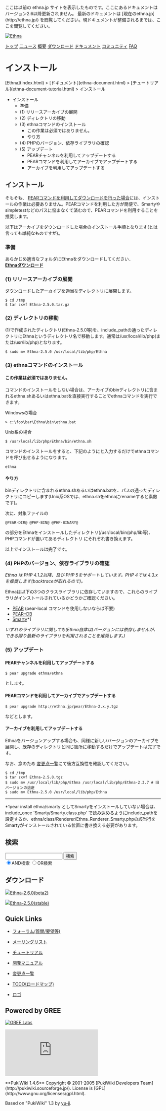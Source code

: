 <title>
インストール - Ethna - PHPウェブアプリケーションフレームワーク</title>
 <link rel="stylesheet" href="skin/ethna/ethna.css" title="ethna" type="text/css" charset="utf-8">

 <link rel="alternate" type="application/rss+xml" title="RSS" href="cmd=rss.html">

 <script type="text/javascript" src="skin/trackback.js"></script>

</head>
ここは以前の ethna.jp サイトを表示したものです。ここにあるドキュメントはバージョン2.6以降更新されません。  
最新のドキュメントは [現在のethna.jp](http://ethna.jp/) を閲覧してください。現ドキュメントが整備されるまでは、ここを閲覧してください。

<!-- ??BEGIN id:wrapper --><!-- ?? Navigator ?? ======================================================= -->

[![Ethna](image/navlogo.gif)](/)

[トップ](ethna.html "ethna (11d)") [二ュース](ethna-news.html "ethna-news (11d)") [概要](ethna-about.html "ethna-about (11d)") [ダウンロード](ethna-download.html "ethna-download (25d)") [ドキュメント](ethna-document.html "ethna-document (884d)") [コミュニティ](ethna-community.html "ethna-community (619d)") [FAQ](ethna-document-faq.html "ethna-document-faq (1240d)")

<!-- ?? Header ?? ========================================================== -->

# インストール 

<!-- ?? Content ?? ========================================================= -->
<!-- ??BEGIN id:main -->
<!-- ??BEGIN id:wrap_content -->
<!-- ??BEGIN id:content -->
<!-- ??BEGIN id:page_navigator -->
<!-- ??END id:PageNavigator -->
<!-- ??BEGIN id:body --> [Ethna](index.html) > [ドキュメント](ethna-document.html) > [チュートリアル](ethna-document-tutorial.html) > インストール 

- インストール 
  - 準備 
  - (1) リリースアーカイブの展開 
  - (2) ディレクトリの移動 
  - (3) ethnaコマンドのインストール 
    - この作業は必須ではありません。 
    - やり方 
  - (4) PHPのバージョン、依存ライブラリの確認 
  - (5) アップデート 
    - PEARチャンネルを利用してアップデートする 
    - PEARコマンドを利用してアーカイブでアップデートする 
    - アーカイブを利用してアップデートする 

## インストール [](ethna-document-tutorial-install_guide.html#h3c68913 "h3c68913")

そもそも、 [PEARコマンドを利用してダウンロードを行った場合](ethna-download.html "ethna-download (25d)")には、インストールの作業は必要ありません。PEARコマンドを利用した方が簡便で、Smartyやsimpletestなどのパスに悩まなくて済むので、PEARコマンドを利用することを推奨します。

以下はアーカイブをダウンロードした場合のインストール手順となります(とは言っても単純なものですが)。

### 準備 [](ethna-document-tutorial-install_guide.html#ad962616 "ad962616")

あらかじめ適当なフォルダにEthnaをダウンロードしてください．  
 **[Ethnaダウンロード](ethna-download.html "ethna-download (25d)")**

### (1) リリースアーカイブの展開 [](ethna-document-tutorial-install_guide.html#y0bb60d0 "y0bb60d0")

[ダウンロード](http://sourceforge.jp/projects/ethna/files/)したアーカイブを適当なディレクトリに展開します。

    $ cd /tmp
    $ tar zxvf Ethna-2.5.0.tar.gz

### (2) ディレクトリの移動 [](ethna-document-tutorial-install_guide.html#a32f6d12 "a32f6d12")

(1)で作成されたディレクトリ(Ethna-2.5.0等)を、include\_pathの通ったディレクトリにEthnaというディレクトリ名で移動します。通常は/usr/local/lib/php(または/usr/lib/php)となります。

    $ sudo mv Ethna-2.5.0 /usr/local/lib/php/Ethna

### (3) ethnaコマンドのインストール [](ethna-document-tutorial-install_guide.html#dbc5c1bd "dbc5c1bd")

#### この作業は必須ではありません。 [](ethna-document-tutorial-install_guide.html#re3c8842 "re3c8842")

コマンドのインストールをしない場合は、アーカイブのbinディレクトリに含まれるethna.shあるいはethna.batを直接実行することでethnaコマンドを実行できます。

Windowsの場合

    > c:\foo\bar\Ethna\bin\ethna.bat

Unix系の場合

    $ /usr/local/lib/php/Ethna/bin/ethna.sh

コマンドのインストールをすると、下記のようにと入力するだけでethnaコマンドを呼び出せるようになります。

    ethna

#### やり方 [](ethna-document-tutorial-install_guide.html#s0a2b46e "s0a2b46e")

binディレクトリに含まれるethna.shあるいはethna.batを、パスの通ったディレクトリにコピーします(Unix系OSでは、ethna.shをethnaにrenameすると素敵です)。

次に、対象ファイルの

    @PEAR-DIR@ @PHP-BIN@ @PHP-BINARY@

の部分をEthnaをインストールしたディレクトリ(/usr/local/bin/php/lib等)、PHPコマンドが置いてあるディレクトリ にそれぞれ書き換えます。

以上でインストールは完了です。

### (4) PHPのバージョン、依存ライブラリの確認 [](ethna-document-tutorial-install_guide.html#te5e9e27 "te5e9e27")

_Ethna は PHP 4.1.2以降、及び PHP 5をサポートしています。PHP 4では 4.3.x を推奨します(backtraceが取れるので)。_

Ethnaは以下の3つのクラスライブラリに依存していますので、これらのライブラリがインストールされているかどうかご確認ください。

- [PEAR](http://pear.php.net/package/PEAR/) (pear-local コマンドを使用しないならば不要)
- [PEAR::DB](http://pear.php.net/package/DB)
- [Smarty](http://smarty.php.net/)\*1

_いずれのライブラリに関しても(Ethna自体は)バージョンには依存しませんが、できる限り最新のライブラリを利用されることを推奨します。)_

### (5) アップデート [](ethna-document-tutorial-install_guide.html#udd85e5c "udd85e5c")

#### PEARチャンネルを利用してアップデートする [](ethna-document-tutorial-install_guide.html#qa124a0c "qa124a0c")

    $ pear upgrade ethna/ethna

とします。

#### PEARコマンドを利用してアーカイブでアップデートする [](ethna-document-tutorial-install_guide.html#b8b31b9f "b8b31b9f")

    $ pear upgrade http://ethna.jp/pear/Ethna-2.x.y.tgz

などとします。

#### アーカイブを利用してアップデートする [](ethna-document-tutorial-install_guide.html#b69503a9 "b69503a9")

Ethnaをバージョンアップする場合も、同様に新しいバージョンのアーカイブを展開し、既存のディレクトリと同じ箇所に移動するだけでアップデートは完了です。

なお、念のため [変更点一覧](ethna-news.html "ethna-news (11d)")にて後方互換性を確認してください。

    $ cd /tmp
    $ tar zxvf Ethna-2.5.0.tgz
    $ sudo mv /usr/local/lib/php/Ethna /usr/local/lib/php/Ethna-2.3.7 # 旧バージョンの退避
    $ sudo mv Ethna-2.5.0 /usr/local/lib/php/Ethna

<!-- ??END id:body -->
<!-- ??BEGIN id:summary --><!-- ??BEGIN id:note -->

* * *
\*1pear install ethna/smarty としてSmartyをインストールしていない場合は、include\_once 'Smarty/Smarty.class.php' で読み込めるようにinclude\_pathを設定するか、ethna/class/Renderer/Ethna\_Renderer\_Smarty.phpの該当行をSmartyがインストールされている位置に書き換える必要があります。  

<!-- ??END id:note -->
<!-- ??BEGIN id:trackback -->
<!-- ?? END id:trackback --><!-- ?? END id:attach -->
<!-- ?? END id:summary -->
<!-- ??END id:content -->
<!-- ?? END id:wrap_content --><!-- ??sidebar?? ========================================================== -->
<!-- ??BEGIN id:wrap_sidebar -->

<!-- ??BEGIN id:search_form -->

## 検索

<form action="http://ethna.jp/index.php?cmd=search" method="post">
            <input type="hidden" name="encode_hint" value="??">
            <input type="text" name="word" value="" size="20">
            <input type="submit" value="検索"><br>
            <input type="radio" name="type" value="AND" checked id="and_search"><label for="and_search">AND検索</label>
            <input type="radio" name="type" value="OR" id="or_search"><label for="or_search">OR検索</label>
    </form>

<!-- END id:search_form -->
<!-- ??BEGIN id:download_link -->

## ダウンロード

[![](image/minilogo.gif)Ethna-2.6.0(beta2)](ethna-download.html)

[![](image/minilogo.gif)Ethna-2.5.0(stable)](ethna-download.html)

<!-- END id:download_link -->
<!-- ??BEGIN id:download_link -->

## Quick Links

- [フォーラム(質問/要望等)](ethna-community-forum.html)
- [メーリングリスト](http://ml.ethna.jp/mailman/listinfo/users)

- [チュートリアル](ethna-document-tutorial.html)
- [開発マニュアル](ethna-document-dev_guide.html)
- [変更点一覧](ethna-document-changes.html)

- [TODO(ロードマップ)](TODO.html)
- [ロゴ](ethna-logo.html)

<!-- END id:download_link -->
<!-- ??BEGIN id:search_form -->

## Powered by GREE

 [![GREE Labs](http://labs.gree.jp/image/greelabs_logo.gif)](http://labs.gree.jp/)

<!-- END id:search_form -->
 [![SourceForge.jp](http://sourceforge.jp/sflogo.php?group_id=1343)](http://sourceforge.jp/)

<!-- ??END id:sidebar -->
<!-- ??END id:wrap_sidebar -->
<!-- ??END id:main --><!-- ?? Footer ?? ========================================================== -->
<!-- ??BEGIN id:footer -->
<!-- ??BEGIN id:copyright --> **PukiWiki 1.4.6** Copyright © 2001-2005 [PukiWiki Developers Team](http://pukiwiki.sourceforge.jp/). License is [GPL](http://www.gnu.org/licenses/gpl.html).  
 Based on "PukiWiki" 1.3 by [yu-ji](http://factage.com/yu-ji/).
<!-- ??END id:copyright -->
<!-- ??END id:footer --><!-- ?? END ?? ============================================================= -->
<!-- ??END id:wrapper -->

